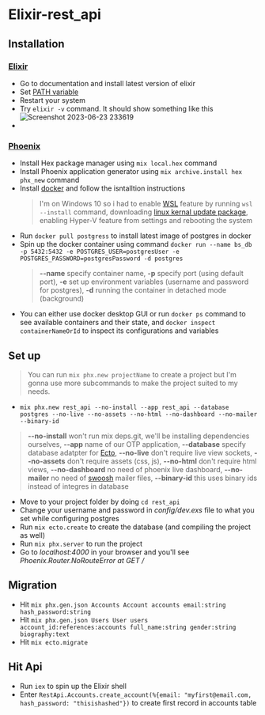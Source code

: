# Elixir-rest_api

## Installation

### [Elixir](https://elixir-lang.org/install.html)

- Go to documentation and install latest version of elixir
- Set [PATH variable](https://elixir-lang.org/install.html#setting-path-environment-variable)
- Restart your system
- Try `elixir -v` command. It should show something like this ![Screenshot 2023-06-23 233619](https://github.com/anserwaseem/Elixir-rest_api/assets/32386713/faa539d2-8149-4ae3-8270-36d752aac799)
-

### [Phoenix](https://hexdocs.pm/phoenix/installation.html)

- Install Hex package manager using `mix local.hex` command
- Install Phoenix application generator using `mix archive.install hex phx_new` command
- Install [docker](https://docs.docker.com/get-docker/) and follow the isntalltion instructions
  > I'm on Windows 10 so i had to enable [WSL](https://learn.microsoft.com/en-us/windows/wsl/install) feature by running `wsl --install` command, downloading [linux kernal update package](https://learn.microsoft.com/en-us/windows/wsl/install-manual#step-4---download-the-linux-kernel-update-package), enabling Hyper-V feature from settings and rebooting the system
- Run `docker pull postgress` to install latest image of postgres in docker
- Spin up the docker container using command `docker run --name bs_db -p 5432:5432 -e POSTGRES_USER=postgresUser -e POSTGRES_PASSWORD=postgresPassword -d postgres`
  > **--name** specify container name,
  > **-p** specify port (using default port),
  > **-e** set up environment variables (username and password for postgres),
  > **-d** running the container in detached mode (background)
- You can either use docker desktop GUI or run `docker ps` command to see available containers and their state, and `docker inspect containerNameOrId` to inspect its configurations and variables

## Set up

> You can run `mix phx.new projectName` to create a project but I'm gonna use more subcommands to make the project suited to my needs.

- `mix phx.new rest_api --no-install --app rest_api --database postgres --no-live --no-assets --no-html --no-dashboard --no-mailer --binary-id`

> **--no-install** won't run mix deps.git, we'll be installing dependencies ourselves,
> **--app** name of our OTP application,
> **--database** specify database adatpter for [Ecto](https://hexdocs.pm/phoenix/ecto.html),
> **--no-live** don't require live view sockets,
> **--no-assets** don't require assets (css, js),
> **--no-html** don't require html views,
> **--no-dashboard** no need of phoenix live dashboard,
> **--no-mailer** no need of [swoosh](https://hexdocs.pm/swoosh/Swoosh.html) mailer files,
> **--binary-id** this uses binary ids instead of integres in database

- Move to your project folder by doing `cd rest_api`
- Change your username and password in _config/dev.exs_ file to what you set while configuring postgres
- Run `mix ecto.create` to create the database (and compiling the project as well)
- Run `mix phx.server` to run the project
- Go to _localhost:4000_ in your browser and you'll see _Phoenix.Router.NoRouteError at GET /_

## Migration

- Hit `mix phx.gen.json Accounts Account accounts email:string hash_password:string`
- Hit `mix phx.gen.json Users User users account_id:references:accounts full_name:string gender:string biography:text`
- Hit `mix ecto.migrate`

## Hit Api

- Run `iex` to spin up the Elixir shell
- Enter `RestApi.Accounts.create_account(%{email: "myfirst@email.com, hash_password: "thisishashed"})` to create first record in accounts table

